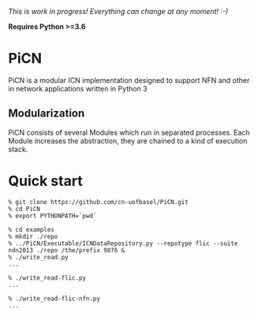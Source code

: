 *This is work in progress! Everything can change at any moment! :-)*

**Requires Python  >=3.6** 

# PiCN 
PiCN is a modular ICN implementation designed to support NFN and
other in network applications written in Python 3

## Modularization
PiCN consists of several Modules which run in separated processes. 
Each Module increases the abstraction, they are chained to a kind 
of execution stack.

# Quick start

```
% git clone https://github.com/cn-uofbasel/PiCN.git
% cd PiCN
% export PYTHONPATH=`pwd`

% cd examples
% mkdir ./repo
% ../PiCN/Executable/ICNDataRepository.py --repotype flic --suite ndn2013 ./repo /the/prefix 9876 &
% ./write_read.py
...

% ./write_read-flic.py
...

% ./write_read-flic-nfn.py
...

```
